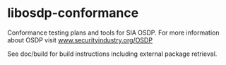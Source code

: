 # libosdp-conformance

Conformance testing plans and tools for SIA OSDP. For 
more information about OSDP visit www.securityindustry.org/OSDP

See doc/build for build instructions including external package retrieval.

